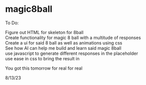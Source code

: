 # magic8ball

To Do:

Figure out HTML for skeleton for 8ball<br>
Create functionality for magic 8 ball with a multitude of responses<br>
Create a ui for said 8 ball as well as animations using css<br>
See how AI can help me build and learn said magic 8ball<br>
use javascript to generate different responses in the placeholder<br>
use ease in css to bring the result in <br>

You got this tomorrow for real for real

8/13/23

